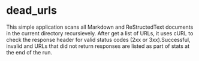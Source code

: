# dead_urls
This simple application scans all Markdown and ReStructedText
documents in the current directory recursievely. After get a list
of URLs, it uses cURL to check the response header for valid status
codes (2xx or 3xx).Successful, invalid and URLs that did not return
responses are listed as part of stats at the end of the run.
